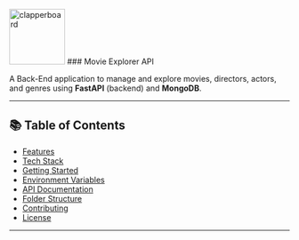 <img width="100" height="100" alt="clapperboard" src="https://github.com/user-attachments/assets/5a148c5e-8507-4ed5-83db-597e03cb00fc" /> ### Movie Explorer API

A Back-End application to manage and explore movies, directors, actors, and genres using **FastAPI** (backend) and **MongoDB**.


---

## 📚 Table of Contents

- [Features](#features)
- [Tech Stack](#tech-stack)
- [Getting Started](#getting-started)
- [Environment Variables](#environment-variables)
- [API Documentation](#api-documentation)
- [Folder Structure](#folder-structure)
- [Contributing](#contributing)
- [License](#license)

---
